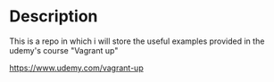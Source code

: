 # Description
This is a repo in which i will store the useful examples provided in the udemy's  course "Vagrant up"

https://www.udemy.com/vagrant-up
